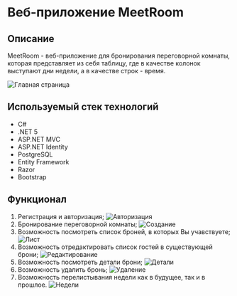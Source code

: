 # Веб-приложение MeetRoom
## Описание
MeetRoom - веб-приложение для бронирования переговорной комнаты, которая представляет из себя
таблицу, где в качестве колонок выступают дни недели, а в качестве строк - время.

![Главная страница](https://i.ibb.co/BLPX3Yd/main.png)

## Используемый стек технологий
* С#
* .NET 5
* ASP.NET MVC
* ASP.NET Identity
* PostgreSQL
* Entity Framework
* Razor
* Bootstrap

## Функционал
1. Регистрация и авторизация;
![Авторизация](https://i.ibb.co/Cwv43yD/image.png)
2. Бронирование переговорной комнаты;
![Создание](https://i.ibb.co/dPnNYSD/create.png)
3. Возможность посмотреть список броней, в которых Вы учавствуете;
![Лист](https://i.ibb.co/8cpT07b/List.png)
4. Возможность отредактировать список гостей в существующей брони;
![Редактирование](https://i.ibb.co/N3jtTFs/Edit.png)
5. Возможность посмотреть детали брони;
![Детали](https://i.ibb.co/HTMxdvV/Details.png)
6. Возможность удалить бронь;
![Удаление](https://i.ibb.co/p0ywsQq/Delete.png)
7. Возможность перелистывания недели как в будущее, так и в прошлое.
![Недели](https://i.ibb.co/WK0MGbx/Week.png)
